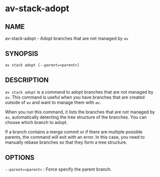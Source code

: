 # av-stack-adopt

## NAME

av-stack-adopt - Adopt branches that are not managed by `av`

## SYNOPSIS

```synopsis
av stack adopt [--parent=<parent>]
```

## DESCRIPTION

`av stack adopt` is a command to adopt branches that are not managed by `av`.
This command is useful when you have branches that are created outside of `av`
and want to manage them with `av`.

When you run this command, it lists the branches that are not managed by `av`,
automatically detecting the tree structure of the branches. You can choose which
branch to adopt.

If a branch contains a merge commit or if there are multiple possible parents,
the command will exit with an error. In this case, you need to manually rebase
branches so that they form a tree structure.

## OPTIONS

`--parent=<parent>`
: Force specify the parent branch.
